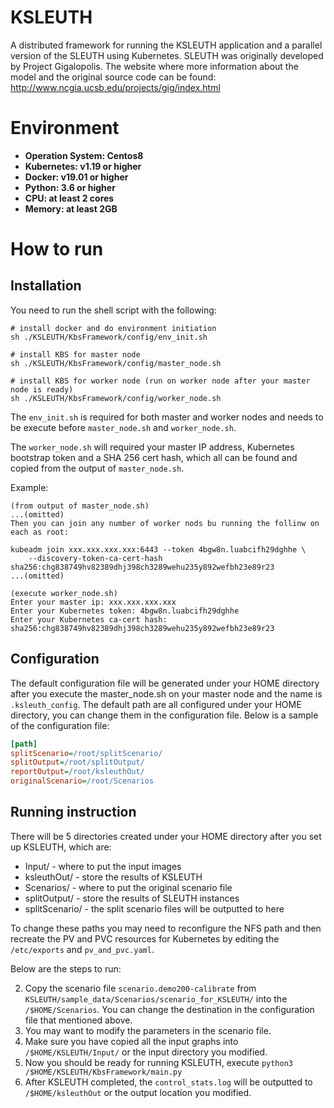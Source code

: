 # KSLEUTH

A distributed framework for running the KSLEUTH application and a parallel version of the SLEUTH using Kubernetes.  SLEUTH was originally developed by Project Gigalopolis. The website where more information about the model and the original source code can be found:
http://www.ncgia.ucsb.edu/projects/gig/index.html

# Environment

* **Operation System: Centos8**
* **Kubernetes: v1.19 or higher**
* **Docker: v19.01 or higher**
* **Python: 3.6 or higher**
* **CPU: at least 2 cores**
* **Memory: at least 2GB**

# How to run

## Installation

You need to run the shell script with the following:

```shell script
# install docker and do environment initiation
sh ./KSLEUTH/KbsFramework/config/env_init.sh

# install KBS for master node
sh ./KSLEUTH/KbsFramework/config/master_node.sh

# install KBS for worker node (run on worker node after your master node is ready)
sh ./KSLEUTH/KbsFramework/config/worker_node.sh
```

The `env_init.sh` is required for both master and worker nodes and needs to be execute before `master_node.sh` and `worker_node.sh`.

The `worker_node.sh` will required your master IP address, Kubernetes bootstrap token and a SHA 256 cert hash, which all can be found and copied from the output of `master_node.sh`.

Example:

```shell
(from output of master_node.sh)
...(omitted)
Then you can join any number of worker nods bu running the follinw on each as root:

kubeadm join xxx.xxx.xxx.xxx:6443 --token 4bgw8n.luabcifh29dghhe \
	--discovery-token-ca-cert-hash sha256:chg838749hv82389dhj398ch3289wehu235y892wefbh23e89r23
...(omitted)

(execute worker_node.sh)
Enter your master ip: xxx.xxx.xxx.xxx
Enter your Kubernetes token: 4bgw8n.luabcifh29dghhe
Enter your Kubernetes ca-cert hash: sha256:chg838749hv82389dhj398ch3289wehu235y892wefbh23e89r23
```

## Configuration

The default configuration file will be generated under your HOME directory after you execute the master_node.sh on your master node and the name is `.ksleuth_config`. The default path are all configured under your HOME directory, you can change them in the configuration file. Below is a sample of the configuration file:

```ini
[path]
splitScenario=/root/splitScenario/
splitOutput=/root/splitOutput/
reportOutput=/root/ksleuthOut/
originalScenario=/root/Scenarios
```

## Running instruction

There will be 5 directories created under your HOME directory after you set up KSLEUTH, which are:

* Input/ - where to put the input images
* ksleuthOut/ - store the results of KSLEUTH
* Scenarios/ - where to put the original scenario file
* splitOutput/ - store the results of SLEUTH instances
* splitScenario/ - the split scenario files will be outputted to here

To change these paths you may need to reconfigure the NFS path and then recreate the PV and PVC resources for Kubernetes by editing the `/etc/exports` and `pv_and_pvc.yaml`.

Below are the steps to run:

2. Copy the scenario file `scenario.demo200-calibrate` from `KSLEUTH/sample_data/Scenarios/scenario_for_KSLEUTH/` into the `/$HOME/Scenarios`. You can change the destination in the configuration file that mentioned above.
3. You may want to modify the parameters in the scenario file.
4. Make sure you have copied all the input graphs into `/$HOME/KSLEUTH/Input/` or the input directory you modified.
5. Now you should be ready for running KSLEUTH, execute `python3 /$HOME/KSLEUTH/KbsFramework/main.py`
6. After KSLEUTH completed, the `control_stats.log` will be outputted to `/$HOME/ksleuthOut` or the output location you modified.

